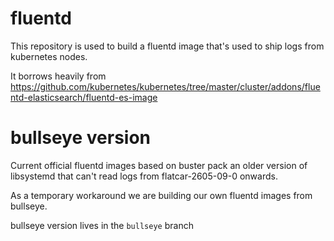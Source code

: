 # fluentd

This repository is used to build a fluentd image that's used to ship logs from
kubernetes nodes.

It borrows heavily from
https://github.com/kubernetes/kubernetes/tree/master/cluster/addons/fluentd-elasticsearch/fluentd-es-image

# bullseye version

Current official fluentd images based on buster pack an older version of libsystemd that can't read logs from flatcar-2605-09-0 onwards.

As a temporary workaround we are building our own fluentd images from bullseye.

bullseye version lives in the `bullseye` branch
